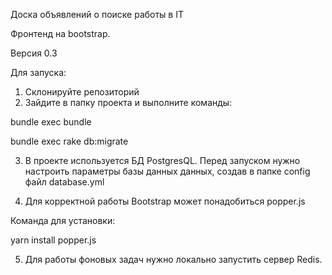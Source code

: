 Доска объявлений о поиске работы в IT

Фронтенд на bootstrap.

Версия 0.3

Для запуска:

1. Склонируйте репозиторий
2. Зайдите в папку проекта и выполните команды:
  
bundle exec bundle

bundle exec rake db:migrate

3. В проекте используется БД PostgresQL. Перед запуском нужно настроить параметры базы данных данных, создав в папке config файл database.yml

4. Для корректной работы Bootstrap может понадобиться popper.js

Команда для установки:

yarn install popper.js

5. Для работы фоновых задач нужно локально запустить сервер Redis.
